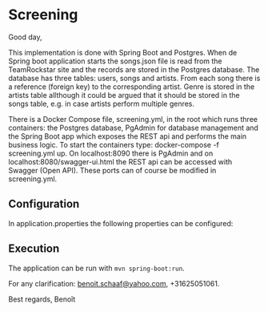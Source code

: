 # Screening #

Good day,

This implementation is done with Spring Boot and Postgres. When de Spring boot application starts the songs.json file is read from the TeamRockstar site and the records are stored in the Postgres database. The database has three tables: users, songs and artists. From each song there is a reference (foreign key) to the corresponding artist. Genre is stored in the artists table allthough it could be argued that it should be stored in the songs table, e.g. in case artists perform multiple genres.

There is a Docker Compose file, screening.yml, in the root which runs three containers: the Postgres database, PgAdmin for database management and the Spring Boot app which exposes the REST api and performs the main business logic. To start the containers type: docker-compose -f screening.yml up. On localhost:8090 there is PgAdmin and on localhost:8080/swagger-ui.html the REST api can be accessed with Swagger (Open API). These ports can of course be modified in screening.yml. 




## Configuration ##

In application.properties the following properties can be configured:


## Execution ##

The application can be run with `mvn spring-boot:run`. 

For any clarification: benoit.schaaf@yahoo.com, +31625051061.

Best regards,
Benoît

